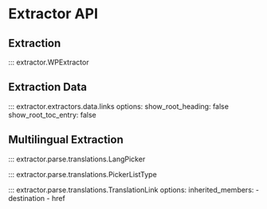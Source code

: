 # Extractor API

## Extraction
::: extractor.WPExtractor

## Extraction Data


::: extractor.extractors.data.links
    options:
        show_root_heading: false
        show_root_toc_entry: false

## Multilingual Extraction

::: extractor.parse.translations.LangPicker

::: extractor.parse.translations.PickerListType

::: extractor.parse.translations.TranslationLink
    options:
        inherited_members:
          - destination
          - href


